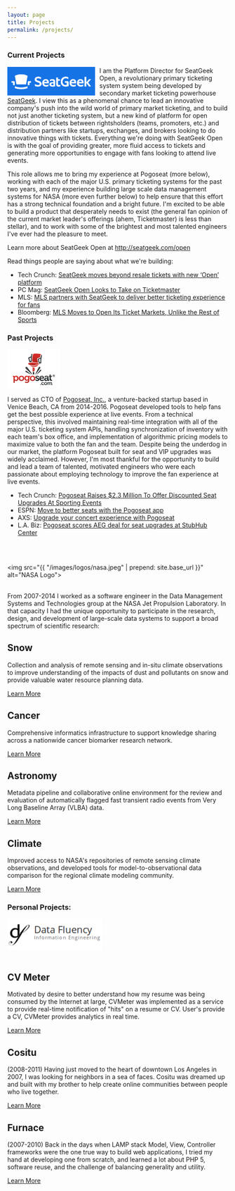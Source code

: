 ```yaml
---
layout: page
title: Projects
permalink: /projects/
---
```


<div class="panel">

<h3> Current Projects </h3>

<img src="/images/logos/seatgeek.png" style="width:200px;float:left;margin-right:10px;"/>

<p>I am the Platform Director for SeatGeek Open, a revolutionary primary ticketing system system being developed by secondary market ticketing powerhouse <a target="_new" href="http://seatgeek.com/">SeatGeek</a>. I view this as a phenomenal chance to lead an innovative company's push into the wild world of primary market ticketing, and to build not just another ticketing system, but a new kind of platform for open distribution of tickets between rightsholders (teams, promoters, etc.) and distribution partners like startups, exchanges, and brokers looking to do innovative things with tickets. Everything we're doing with SeatGeek Open is with the goal of providing greater, more fluid access to tickets and generating more opportunities to engage with fans looking to attend live events.</p>

<p>This role allows me to bring my experience at Pogoseat (more below), working with each of the major U.S. primary ticketing systems for the past two years, and my experience building large scale data management systems for NASA (more even further below) to help ensure that this effort has a strong technical foundation and a bright future. I'm excited to be able to build a product that desperately needs to exist (the general fan opinion of the current market leader's offerings (ahem, Ticketmaster) is less than stellar), and to work with some of the brightest and most talented engineers I've ever had the pleasure to meet.</p>

<p>Learn more about SeatGeek Open at <a target="_new" href="http://seatgeek.com/open">http://seatgeek.com/open</a></p>

<p>Read things people are saying about what we're building:</p>

<ul>
  <li>Tech Crunch: <a target="_new" href="https://techcrunch.com/2016/08/11/seatgeek-open/">
      SeatGeek moves beyond resale tickets with new ‘Open’ platform</a></li>
  <li>PC Mag: <a target="_new" href="http://www.pcmag.com/news/346985/seatgeek-open-looks-to-take-on-ticketmaster">
      SeatGeek Open Looks to Take on Ticketmaster</a></li>
  <li>MLS: <a target="_new" href="http://www.mlssoccer.com/post/2016/07/27/mls-partners-seatgeek-deliver-better-ticketing-experience-fans">
      MLS partners with SeatGeek to deliver better ticketing experience for fans
  </a></li>
  <li>Bloomberg: <a target="_new" href="https://www.bloomberg.com/news/articles/2016-07-27/mls-moves-to-open-its-ticket-markets-unlike-the-rest-of-sports">
      MLS Moves to Open Its Ticket Markets, Unlike the Rest of Sports
  </a></li>
</ul>


<h3> Past Projects </h3>

<img src="/images/logos/pogoseat-120.png" style="width:120px;"/>

<p>I served as CTO of <a href="https://pogoseat.com/" target="_new">Pogoseat, Inc.</a>, a venture-backed startup based in Venice Beach, CA from 2014-2016. Pogoseat developed tools to help fans get the best possible experience at live events. From a technical perspective, this involved maintaining real-time integration with all of the major U.S. ticketing system APIs, handling synchronization of inventory with each team's box office, and implementation of algorithmic pricing models to maximize value to both the fan and the team. Despite being the underdog in our market, the platform Pogoseat built for seat and VIP upgrades was widely acclaimed. However, I'm most thankful for the opportunity to build and lead a team of talented, motivated engineers who were each passionate about employing technology to improve the fan experience at live events.</p>

<ul>
  <li>Tech Crunch: <a target="_new" href="https://techcrunch.com/2014/07/28/pogoseat-2-3m/">
      Pogoseat Raises $2.3 Million To Offer Discounted Seat Upgrades At Sporting Events</a></li>
  <li>ESPN: <a target="_new" href="http://www.espn.com/blog/playbook/tech/post/_/id/2922/move-to-better-seats-with-the-pogoseat-app">
      Move to better seats with the Pogoseat app</a></li>
  <li>AXS: <a target="_new" href="http://www.axs.com/news/upgrade-your-concert-experience-with-pogoseat-81460">
      Upgrade your concert experience with Pogoseat
  </a></li>
  <li>L.A. Biz: <a target="_new" href="http://www.bizjournals.com/losangeles/news/2016/04/20/pogoseat-scores-aeg-deal-for-seat-upgrades-at.html">
      Pogoseat scores AEG deal for seat upgrades at StubHub Center
  </a></li>
</ul>

<br/><br/>

<img src="{{ "/images/logos/nasa.jpeg" | prepend: site.base_url }}" alt="NASA Logo">
<br/><br/>

<p>From 2007-2014 I worked as a software engineer in the Data Management Systems and
Technologies group at the NASA Jet Propulsion Laboratory. In that capacity I
had the unique opportunity to participate in the research, design, and development of
large-scale data systems to support a broad spectrum of scientific research:

<div class="mdl-grid mdl-grid--no-spacing">
  <div class="mdl-cell mdl-cell--stretch mdl-cell--3-col mdl-cell--4-col-tablet mdl-cell--12-col-phone">
    <div class="teaser teaser-projects mdl-card mdl-shadow--2dp" id="teaser-projects-snow">
      <div class="mdl-card__title">
        <h2 class="mdl-card__title-text">Snow</h2>
      </div>
      <div class="mdl-card__media"></div>
      <div class="mdl-card__supporting-text mdl-card--expand">
        <p>Collection and analysis of
remote sensing and in-situ climate observations to improve understanding of the impacts of dust and pollutants on snow and provide valuable water resource planning data.</p>
      </div>
      <div class="mdl-card__actions mdl-card--border">
        <a class="mdl-button mdl-button--colored mdl-js-button mdl-js-ripple-effect" href="/projects/snow">
          Learn More
        </a>
      </div>
    </div>
  </div>

  <div class="mdl-cell mdl-cell--stretch mdl-cell--3-col mdl-cell--4-col-tablet mdl-cell--12-col-phone">
    <div class="teaser teaser-projects mdl-card mdl-shadow--2dp" id="teaser-projects-edrn">
      <div class="mdl-card__title">
        <h2 class="mdl-card__title-text">Cancer</h2>
      </div>
      <div class="mdl-card__media"></div>
      <div class="mdl-card__supporting-text mdl-card--expand">
        <p>Comprehensive informatics infrastructure to support knowledge sharing across a nationwide cancer biomarker research network.</p>
      </div>
      <div class="mdl-card__actions mdl-card--border">
        <a class="mdl-button mdl-button--colored mdl-js-button mdl-js-ripple-effect" href="/projects/edrn">
          Learn More
        </a>
      </div>
    </div>
  </div>
  <div class="mdl-cell mdl-cell--stretch mdl-cell--3-col mdl-cell--4-col-tablet mdl-cell--12-col-phone">
    <div class="teaser teaser-projects mdl-card mdl-shadow--2dp" id="teaser-projects-vfastr">
      <div class="mdl-card__title">
        <h2 class="mdl-card__title-text">Astronomy</h2>
      </div>
      <div class="mdl-card__media"></div>
      <div class="mdl-card__supporting-text mdl-card--expand">
        <p>Metadata
pipeline and collaborative online environment for the review and evaluation of automatically flagged fast transient radio
events from Very Long Baseline Array (VLBA) data.</p>
      </div>
      <div class="mdl-card__actions mdl-card--border">
        <a class="mdl-button mdl-button--colored mdl-js-button mdl-js-ripple-effect" href="/projects/vfastr">
          Learn More
        </a>
      </div>
    </div>
  </div>
  <div class="mdl-cell mdl-cell--stretch mdl-cell--3-col mdl-cell--4-col-tablet mdl-cell--12-col-phone">
    <div class="teaser teaser-projects mdl-card mdl-shadow--2dp" id="teaser-projects-rcmes">
      <div class="mdl-card__title">
        <h2 class="mdl-card__title-text">Climate</h2>
      </div>
      <div class="mdl-card__media"></div>
      <div class="mdl-card__supporting-text mdl-card--expand">
        <p>Improved access to NASA's repositories of remote sensing climate observations, and developed tools for model-to-observational data comparison for the regional climate modeling community.</p>
      </div>
      <div class="mdl-card__actions mdl-card--border">
        <a class="mdl-button mdl-button--colored mdl-js-button mdl-js-ripple-effect" href="/projects/rcmes">
          Learn More
        </a>
      </div>
    </div>
  </div>
</div>


<h3> Personal Projects: </h3>

<img src="/images/logos/df-logo.png" style="margin-right:10px;width:217px;"/>
<br/><br/>

<div class="mdl-grid mdl-grid--no-spacing">
  <div class="mdl-cell mdl-cell--stretch mdl-cell--4-col mdl-cell--4-col-tablet mdl-cell--12-col-phone">
    <div class="teaser teaser-projects mdl-card mdl-shadow--2dp" id="teaser-projects-cvmeter">
      <div class="mdl-card__title">
        <h2 class="mdl-card__title-text">CV Meter</h2>
      </div>
      <div class="mdl-card__media"></div>
      <div class="mdl-card__supporting-text mdl-card--expand">
        <p>Motivated by desire to better understand how my resume was being consumed
          by the Internet at large, CVMeter was implemented as a service to provide real-time
          notification of "hits" on a resume or CV. User's provide a CV, CVMeter provides
          analytics in real time.</p>
      </div>
      <div class="mdl-card__actions mdl-card--border">
        <a class="mdl-button mdl-button--colored mdl-js-button mdl-js-ripple-effect" href="/projects/cvmeter">
          Learn More
        </a>
      </div>
    </div>
  </div>
  <div class="mdl-cell mdl-cell--stretch mdl-cell--4-col mdl-cell--4-col-tablet mdl-cell--12-col-phone">
    <div class="teaser teaser-projects mdl-card mdl-shadow--2dp" id="teaser-projects-cositu">
      <div class="mdl-card__title">
        <h2 class="mdl-card__title-text">Cositu</h2>
      </div>
      <div class="mdl-card__media"></div>
      <div class="mdl-card__supporting-text mdl-card--expand">
        <p>(2008-2011) Having just moved to the heart of downtown Los Angeles in 2007, I was looking for neighbors in a sea of faces. Cositu was dreamed up and built with my brother to help create online communities between people who live together.</p>
      </div>
      <div class="mdl-card__actions mdl-card--border">
        <a class="mdl-button mdl-button--colored mdl-js-button mdl-js-ripple-effect" href="/projects/cositu">
          Learn More
        </a>
      </div>
    </div>
  </div>
  <div class="mdl-cell mdl-cell--stretch mdl-cell--4-col mdl-cell--4-col-tablet mdl-cell--12-col-phone">
    <div class="teaser teaser-projects mdl-card mdl-shadow--2dp" id="teaser-projects-furnace">
      <div class="mdl-card__title">
        <h2 class="mdl-card__title-text">Furnace</h2>
      </div>
      <div class="mdl-card__media"></div>
      <div class="mdl-card__supporting-text mdl-card--expand">
        <p>(2007-2010) Back in the days when LAMP stack Model, View, Controller frameworks were the one true way to build web applications, I tried my hand at developing one from scratch, and learned a lot about PHP 5, software reuse, and the challenge of balancing generality and utility.</p>
      </div>
      <div class="mdl-card__actions mdl-card--border">
        <a class="mdl-button mdl-button--colored mdl-js-button mdl-js-ripple-effect" href="/projects/furnace">
          Learn More
        </a>
      </div>
    </div>
  </div>
</div>
